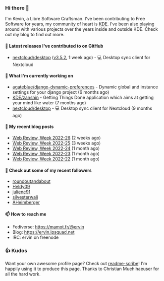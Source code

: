 ### Hi there 👋

I'm Kevin, a Libre Software Craftsman. I've been contributing to Free Software for years,
my community of heart is [KDE](https://kde.org). I've been also playing around with various
projects over the years inside and outside KDE. Check out my blog to find out more.

#### 🔭 Latest releases I've contributed to on GitHub

- [nextcloud/desktop](https://github.com/nextcloud/desktop) ([v3.5.2](https://github.com/nextcloud/desktop/releases/tag/v3.5.2), 1 week ago) - 💻 Desktop sync client for Nextcloud

#### 🌱 What I'm currently working on

- [agateblue/django-dynamic-preferences](https://github.com/agateblue/django-dynamic-preferences) - Dynamic global and instance settings for your django project (6 months ago)
- [KDE/zanshin](https://github.com/KDE/zanshin) - Getting Things Done application which aims at getting your mind like water (7 months ago)
- [nextcloud/desktop](https://github.com/nextcloud/desktop) - 💻 Desktop sync client for Nextcloud (9 months ago)

#### 📜 My recent blog posts

- [Web Review, Week 2022-26](https://ervin.ipsquad.net/blog/2022/07/01/web-review-week-2022-26/) (2 weeks ago)
- [Web Review, Week 2022-25](https://ervin.ipsquad.net/blog/2022/06/24/web-review-week-2022-25/) (3 weeks ago)
- [Web Review, Week 2022-24](https://ervin.ipsquad.net/blog/2022/06/17/web-review-week-2022-24/) (1 month ago)
- [Web Review, Week 2022-23](https://ervin.ipsquad.net/blog/2022/06/10/web-review-week-2022-23/) (1 month ago)
- [Web Review, Week 2022-22](https://ervin.ipsquad.net/blog/2022/06/03/web-review-week-2022-22/) (1 month ago)

#### 👯 Check out some of my recent followers

- [roundoutandabout](https://github.com/roundoutandabout)
- [Heldy09](https://github.com/Heldy09)
- [julienc91](https://github.com/julienc91)
- [silvesterwali](https://github.com/silvesterwali)
- [AHeimberger](https://github.com/AHeimberger)

#### 📫 How to reach me

- Fediverse: https://mamot.fr/@ervin
- Blog: https://ervin.ipsquad.net
- IRC: ervin on freenode

### 👍 Kudos

Want your own awesome profile page? Check out [readme-scribe](https://github.com/muesli/readme-scribe)!
I'm happily using it to produce this page. Thanks to Christian Muehlhaeuser for all the hard work.

